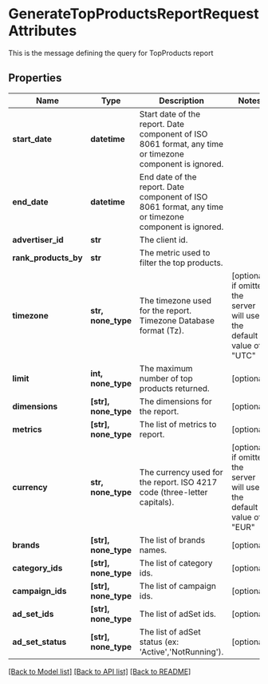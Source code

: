 # GenerateTopProductsReportRequestAttributes

This is the message defining the query for TopProducts report

## Properties
Name | Type | Description | Notes
------------ | ------------- | ------------- | -------------
**start_date** | **datetime** | Start date of the report. Date component of ISO 8061 format, any time or timezone component is ignored. | 
**end_date** | **datetime** | End date of the report. Date component of ISO 8061 format, any time or timezone component is ignored. | 
**advertiser_id** | **str** | The client id. | 
**rank_products_by** | **str** | The metric used to filter the top products. | 
**timezone** | **str, none_type** | The timezone used for the report. Timezone Database format (Tz). | [optional]  if omitted the server will use the default value of "UTC"
**limit** | **int, none_type** | The maximum number of top products returned. | [optional] 
**dimensions** | **[str], none_type** | The dimensions for the report. | [optional] 
**metrics** | **[str], none_type** | The list of metrics to report. | [optional] 
**currency** | **str, none_type** | The currency used for the report. ISO 4217 code (three-letter capitals). | [optional]  if omitted the server will use the default value of "EUR"
**brands** | **[str], none_type** | The list of brands names. | [optional] 
**category_ids** | **[str], none_type** | The list of category ids. | [optional] 
**campaign_ids** | **[str], none_type** | The list of campaign ids. | [optional] 
**ad_set_ids** | **[str], none_type** | The list of adSet ids. | [optional] 
**ad_set_status** | **[str], none_type** | The list of adSet status (ex: &#39;Active&#39;,&#39;NotRunning&#39;). | [optional] 

[[Back to Model list]](../README.md#documentation-for-models) [[Back to API list]](../README.md#documentation-for-api-endpoints) [[Back to README]](../README.md)


